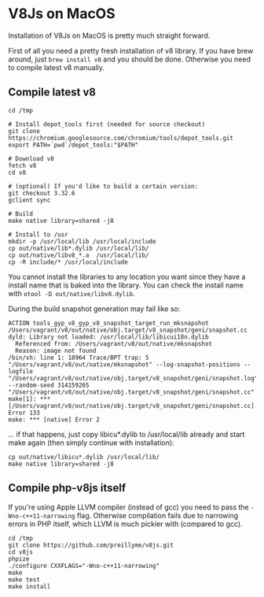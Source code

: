 V8Js on MacOS
=============

Installation of V8Js on MacOS is pretty much straight forward.

First of all you need a pretty fresh installation of v8 library.
If you have brew around, just `brew install v8` and you should be done.
Otherwise you need to compile latest v8 manually.

Compile latest v8
-----------------

```
cd /tmp

# Install depot_tools first (needed for source checkout)
git clone https://chromium.googlesource.com/chromium/tools/depot_tools.git
export PATH=`pwd`/depot_tools:"$PATH"

# Download v8
fetch v8
cd v8

# (optional) If you'd like to build a certain version:
git checkout 3.32.6
gclient sync

# Build
make native library=shared -j8

# Install to /usr
mkdir -p /usr/local/lib /usr/local/include
cp out/native/lib*.dylib /usr/local/lib/
cp out/native/libv8_*.a  /usr/local/lib/
cp -R include/* /usr/local/include
```

You cannot install the libraries to any location you want since they
have a install name that is baked into the library.  You can check
the install name with `otool -D out/native/libv8.dylib`.

During the build snapshot generation may fail like so:

```
ACTION tools_gyp_v8_gyp_v8_snapshot_target_run_mksnapshot /Users/vagrant/v8/out/native/obj.target/v8_snapshot/geni/snapshot.cc
dyld: Library not loaded: /usr/local/lib/libicui18n.dylib
  Referenced from: /Users/vagrant/v8/out/native/mksnapshot
  Reason: image not found
/bin/sh: line 1: 18964 Trace/BPT trap: 5       "/Users/vagrant/v8/out/native/mksnapshot" --log-snapshot-positions --logfile "/Users/vagrant/v8/out/native/obj.target/v8_snapshot/geni/snapshot.log" --random-seed 314159265 "/Users/vagrant/v8/out/native/obj.target/v8_snapshot/geni/snapshot.cc"
make[1]: *** [/Users/vagrant/v8/out/native/obj.target/v8_snapshot/geni/snapshot.cc] Error 133
make: *** [native] Error 2
```

... if that happens, just copy libicu*.dylib to /usr/local/lib already
and start make again (then simply continue with installation):

```
cp out/native/libicu*.dylib /usr/local/lib/
make native library=shared -j8
```


Compile php-v8js itself
-----------------------

If you're using Apple LLVM compiler (instead of gcc) you need to pass the `-Wno-c++11-narrowing`
flag.  Otherwise compilation fails due to narrowing errors in PHP itself, which LLVM is much pickier
with (compared to gcc).

```
cd /tmp
git clone https://github.com/preillyme/v8js.git
cd v8js
phpize
./configure CXXFLAGS="-Wno-c++11-narrowing"
make
make test
make install
```
